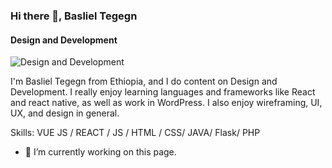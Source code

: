 ### Hi there 👋, Basliel Tegegn
#### Design and Development
![Design and Development](https://pbs.twimg.com/profile_banners/1676100438343446529/1718353240/600x200)

I'm Basliel Tegegn from Ethiopia, and I do content on Design and Development. I really enjoy learning languages and frameworks like React and react native, as well as work in WordPress.
I also enjoy wireframing, UI, UX, and design in general.

Skills: VUE JS / REACT / JS / HTML / CSS/ JAVA/ Flask/ PHP

- 🔭 I’m currently working on this page. 




